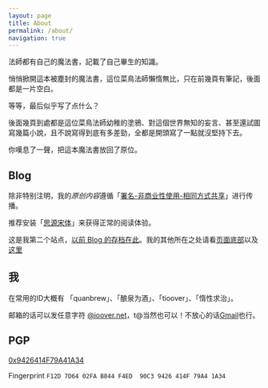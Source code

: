 ```yaml
---
layout: page
title: About
permalink: /about/
navigation: true
---
```

<section class="gamemaster">
<p>法師都有自己的魔法書，記載了自己畢生的知識。</p>

<p>悄悄掀開這本被塵封的魔法書，這位菜鳥法師懶惰無比，只在前幾頁有筆記，後面都是一片空白。</p>

<p>等等，最后似乎写了点什么？</p>
</section>

<section class="gamemaster">
<p>後面幾頁到處都是這位菜鳥法師幼稚的塗鴉、對這個世界無知的妄言、甚至還試圖寫幾篇小說，且不說寫得到底有多差勁，全都是開頭寫了一點就沒堅持下去。</p>

<p>你嘆息了一聲，把這本魔法書放回了原位。</p>
</section>



## Blog

除非特别注明，我的*原创内容*遵循「<a href="https://creativecommons.org/licenses/by-nc-sa/3.0/cn/">署名-非商业性使用-相同方式共享</a>」进行传播。

推荐安装「[思源宋体](https://source.typekit.com/source-han-serif/cn/)」来获得正常的阅读体验。

这是我第二个站点，[以前 Blog 的存档在此](http://eggfan.org/)。我的其他所在之处请看[页面底部](#site-footer)以及[这里](/links/#黑历史白历史)

## 我

在常用的ID大概有 「quanbrew」、「酿泉为酒」、「tioover」、「惰性求治」。

邮箱的话可以发任意字符 <a href="mailto:aboutpage0x00@ioover.com">@ioover.net</a>，t@当然也可以！不放心的话<a href="mailto:quan.brew@gmail.com">Gmail</a>也行。

## PGP

[0x9426414F79A41A34](https://pgp.mit.edu/pks/lookup?op=get&search=0x9426414F79A41A34)

Fingerprint `F12D 7D64 02FA B844 F4ED  90C3 9426 414F 79A4 1A34`
